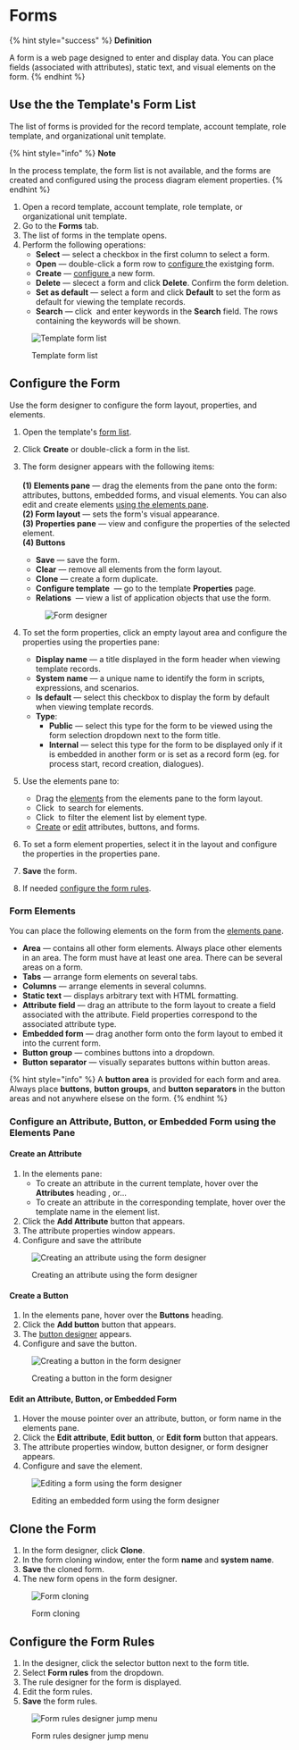 # Forms

{% hint style="success" %}
**Definition**

A form is a web page designed to enter and display data. You can place fields (associated with attributes), static text, and visual elements on the form.
{% endhint %}

## Use the the Template's Form List

The list of forms is provided for the record template, account template, role template, and organizational unit template.

{% hint style="info" %}
**Note**

In the process template, the form list is not available, and the forms are created and configured using the process diagram element properties.
{% endhint %}

1. Open a record template, account template, role template, or organizational unit template.
2. Go to the **Forms** tab.
3. The list of forms in the template opens.
4. Perform the following operations:
   * **Select** — select a checkbox in the first column to select a form.
   * **Open** — double-click a form row to [configure ](forms.md#configure-the-form)the existging form.
   * **Create** — [configure ](forms.md#configure-the-form)a new form.
   * **Delete** — slecect a form and click **Delete**. Confirm the form deletion.
   * **Set as default** — select a form and click **Default** to set the form as default for viewing the template records.
   * **Search** — click <img src=".gitbook/assets/image (4).png" alt="" data-size="line"> and enter keywords in the **Search** field. The rows containing the keywords will be shown.

<figure><img src=".gitbook/assets/form_list" alt="Template form list"><figcaption><p>Template form list</p></figcaption></figure>

## Configure the Form

Use the form designer to configure the form layout, properties, and elements.

1. Open the template's [form list](forms.md#viewing-the-template-form-list).
2. Click **Create** or double-click a form in the list.
3.  The form designer appears with the following items:\
    \
    **(1) Elements pane** — drag the elements from the pane onto the form: attributes, buttons, embedded forms, and visual elements. You can also edit and create elements [using the elements pane](forms.md#element-pane-operations).\
    **(2) Form layout** — sets the form's visual appearance.\
    **(3) Properties pane** — view and configure the properties of the selected element.\
    **(4) Buttons**

    * **Save** — save the form.
    * **Clear** — remove all elements from the form layout.
    * **Clone** — create a form duplicate.
    * **Configure template** <img src=".gitbook/assets/image (5).png" alt="" data-size="line"> — go to the template **Properties** page.
    * **Relations** <img src=".gitbook/assets/2023-07-16_16h51_08.png" alt="" data-size="line"> — view a list of application objects that use the form.

    <figure><img src=".gitbook/assets/form_designer" alt="Form designer"><figcaption></figcaption></figure>
4. To set the form properties, click an empty layout area and configure the properties using the properties pane:
   * **Display name** — a title displayed in the form header when viewing template records.
   * **System name** — a unique name to identify the form in scripts, expressions, and scenarios.
   * **Is default** — select this checkbox to display the form by default when viewing template records.
   * **Type**:
     * **Public** — select this type for the form to be viewed using the form selection dropdown next to the form title.
     * **Internal** — select this type for the form to be displayed only if it is embedded in another form or is set as a record form (eg. for process start, record creation, dialogues).
5. Use the elements pane to:
   * Drag the [elements](forms.md#form-elements) from the elements pane to the form layout.
   * Click <img src=".gitbook/assets/image (4).png" alt="" data-size="line"> to search for elements.
   * Click <img src=".gitbook/assets/image (6).png" alt="" data-size="line"> to filter the element list by element type.
   * [Create](forms.md#creating-an-attribute) or [edit](forms.md#editing-an-attribute-button-or-form) attributes, buttons, and forms.
6. To set a form element properties, select it in the layout and configure the properties in the properties pane.
7. **Save** the form.
8. If needed [configure the form rules](forms.md#editing-the-form).

### Form Elements <a href="#form-elements" id="form-elements"></a>

You can place the following elements on the form from the [elements pane](forms.md#configure-the-form).

* **Area** — contains all other form elements. Always place other elements in an area. The form must have at least one area. There can be several areas on a form.
* **Tabs** — arrange form elements on several tabs.
* **Columns** — arrange elements in several columns.
* **Static text** — displays arbitrary text with HTML formatting.
* **Attribute field** — drag an attribute to the form layout to create a field associated with the attribute. Field properties correspond to the associated attribute type.
* **Embedded form** — drag another form onto the form layout to embed it into the current form.
* **Button group** — combines buttons into a dropdown.
* **Button separator** — visually separates buttons within button areas.

{% hint style="info" %}
A **button area** is provided for each form and area. Always place **buttons**, **button groups**, and **button separators** in the button areas and not anywhere elsese on the form.
{% endhint %}

### Configure an Attribute, Button, or Embedded Form using the Elements Pane <a href="#creating-an-attribute" id="creating-an-attribute"></a>

#### Create an Attribute <a href="#creating-an-attribute" id="creating-an-attribute"></a>

1. In the elements pane:
   * To create an attribute in the current template, hover over the **Attributes** heading , or…
   * To create an attribute in the corresponding template, hover over the template name in the element list.
2. Click the **Add Attribute** button that appears.
3. The attribute properties window appears.
4. Configure and save the attribute

<figure><img src=".gitbook/assets/form_designer_create_attribute" alt="Creating an attribute using the form designer"><figcaption><p>Creating an attribute using the form designer</p></figcaption></figure>

#### Create a Button <a href="#creating-a-button" id="creating-a-button"></a>

1. In the elements pane, hover over the **Buttons** heading.
2. Click the **Add button** button that appears.
3. The [button designer](buttons.md#opening-the-button-designer) appears.
4. Configure and save the button.

<figure><img src=".gitbook/assets/form_designer_create_button" alt="Creating a button in the form designer"><figcaption><p>Creating a button in the form designer</p></figcaption></figure>

#### Edit an Attribute, Button, or Embedded Form <a href="#editing-an-attribute-button-or-form" id="editing-an-attribute-button-or-form"></a>

1. Hover the mouse pointer over an attribute, button, or form name in the elements pane.
2. Click the **Edit attribute**, **Edit button**, or **Edit form** button that appears.
3. The attribute properties window, button designer, or form designer appears.
4. Configure and save the element.

<figure><img src=".gitbook/assets/form_designer_edit_form" alt="Editing a form using the form designer"><figcaption><p>Editing an embedded form using the form designer</p></figcaption></figure>

## Clone the Form <a href="#cloning-a-form" id="cloning-a-form"></a>

1. In the form designer, click **Clone**.
2. In the form cloning window, enter the form **name** and **system name**.
3. **Save** the cloned form.
4. The new form opens in the form designer.

<figure><img src=".gitbook/assets/2023-07-16_16h52_06.png" alt="Form cloning"><figcaption><p>Form cloning</p></figcaption></figure>

## Configure the Form Rules <a href="#editing-the-form-rules" id="editing-the-form-rules"></a>

1. In the designer, click the selector button next to the form title.
2. Select **Form rules** from the dropdown.
3. The rule designer for the form is displayed.
4. Edit the form rules.
5. **Save** the form rules.

<figure><img src=".gitbook/assets/form_designer_goto_form_rules" alt="Form rules designer jump menu"><figcaption><p>Form rules designer jump menu</p></figcaption></figure>
